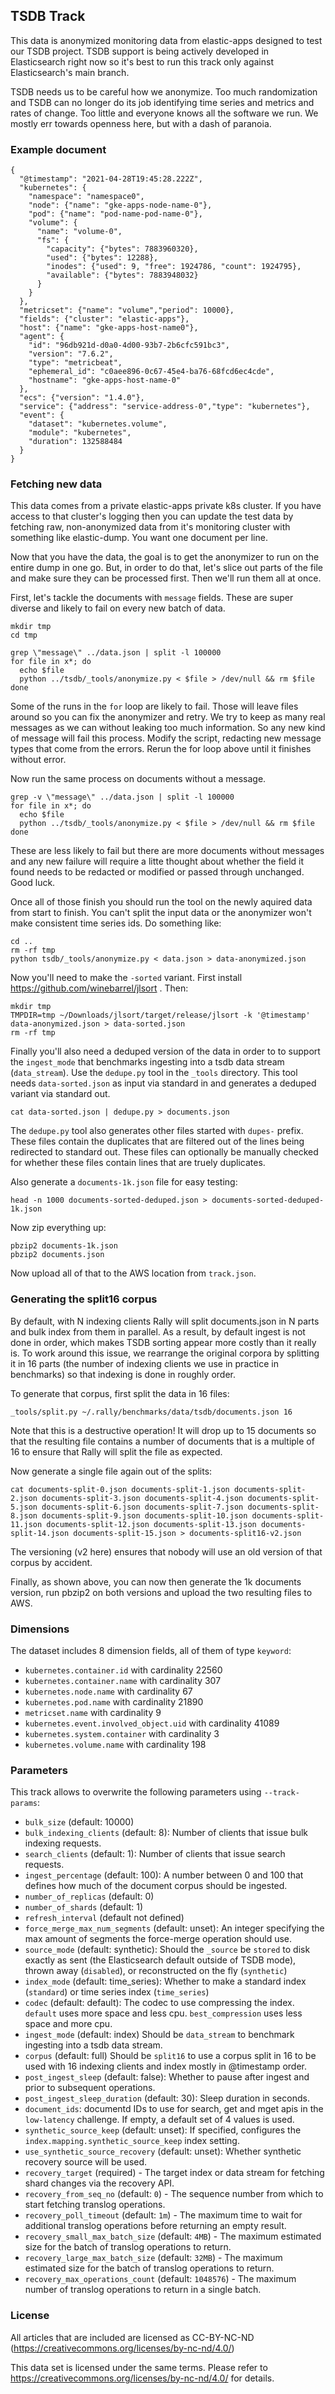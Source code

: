 ## TSDB Track

This data is anonymized monitoring data from elastic-apps designed to test
our TSDB project. TSDB support is being actively developed in Elasticsearch
right now so it's best to run this track only against Elasticsearch's
main branch.

TSDB needs us to be careful how we anonymize. Too much randomization and TSDB
can no longer do its job identifying time series and metrics and rates of
change. Too little and everyone knows all the software we run. We mostly err
towards openness here, but with a dash of paranoia.


### Example document

```
{
  "@timestamp": "2021-04-28T19:45:28.222Z",
  "kubernetes": {
    "namespace": "namespace0",
    "node": {"name": "gke-apps-node-name-0"},
    "pod": {"name": "pod-name-pod-name-0"},
    "volume": {
      "name": "volume-0",
      "fs": {
        "capacity": {"bytes": 7883960320},
        "used": {"bytes": 12288},
        "inodes": {"used": 9, "free": 1924786, "count": 1924795},
        "available": {"bytes": 7883948032}
      }
    }
  },
  "metricset": {"name": "volume","period": 10000},
  "fields": {"cluster": "elastic-apps"},
  "host": {"name": "gke-apps-host-name0"},
  "agent": {
    "id": "96db921d-d0a0-4d00-93b7-2b6cfc591bc3",
    "version": "7.6.2",
    "type": "metricbeat",
    "ephemeral_id": "c0aee896-0c67-45e4-ba76-68fcd6ec4cde",
    "hostname": "gke-apps-host-name-0"
  },
  "ecs": {"version": "1.4.0"},
  "service": {"address": "service-address-0","type": "kubernetes"},
  "event": {
    "dataset": "kubernetes.volume",
    "module": "kubernetes",
    "duration": 132588484
  }
}
```


### Fetching new data

This data comes from a private elastic-apps private k8s cluster. If you have
access to that cluster's logging then you can update the test data by
fetching raw, non-anonymized data from it's monitoring cluster with something
like elastic-dump. You want one document per line.

Now that you have the data, the goal is to get the anonymizer to run on the
entire dump in one go. But, in order to do that, let's slice out parts of the
file and make sure they can be processed first. Then we'll run them all at once.

First, let's tackle the documents with `message` fields. These are super diverse
and likely to fail on every new batch of data.
```
mkdir tmp
cd tmp

grep \"message\" ../data.json | split -l 100000
for file in x*; do
  echo $file
  python ../tsdb/_tools/anonymize.py < $file > /dev/null && rm $file
done
```

Some of the runs in the `for` loop are likely to fail. Those will leave files
around so you can fix the anonymizer and retry. We try to keep as many real
messages as we can without leaking too much information. So any new kind of
message will fail this process. Modify the script, redacting new message types
that come from the errors. Rerun the for loop above until it finishes without
error.

Now run the same process on documents without a message.

```
grep -v \"message\" ../data.json | split -l 100000
for file in x*; do
  echo $file
  python ../tsdb/_tools/anonymize.py < $file > /dev/null && rm $file
done
```

These are less likely to fail but there are more documents without messages
and any new failure will require a litte thought about whether the field it
found needs to be redacted or modified or passed through unchanged. Good luck.

Once all of those finish you should run the tool on the newly aquired data
from start to finish. You can't split the input data or the anonymizer won't
make consistent time series ids. Do something like:

```
cd ..
rm -rf tmp
python tsdb/_tools/anonymize.py < data.json > data-anonymized.json
```

Now you'll need to make the `-sorted` variant. First install https://github.com/winebarrel/jlsort .
Then:
```
mkdir tmp
TMPDIR=tmp ~/Downloads/jlsort/target/release/jlsort -k '@timestamp' data-anonymized.json > data-sorted.json
rm -rf tmp
```

Finally you'll also need a deduped version of the data in order to to support the `ingest_mode` that
benchmarks ingesting into a tsdb data stream (`data_stream`). Use the `dedupe.py` tool in the
`_tools` directory. This tool needs `data-sorted.json` as input via standard in and generates a
deduped variant via standard out.

```
cat data-sorted.json | dedupe.py > documents.json
```

The `dedupe.py` tool also generates other files started with `dupes-` prefix.
These files contain the duplicates that are filtered out of the lines being
redirected to standard out. These files can optionally be manually checked for
whether these files contain lines that are truely duplicates.

Also generate a `documents-1k.json` file for easy testing:
```
head -n 1000 documents-sorted-deduped.json > documents-sorted-deduped-1k.json
```

Now zip everything up:
```
pbzip2 documents-1k.json
pbzip2 documents.json
```

Now upload all of that to the AWS location from `track.json`.

### Generating the split16 corpus

By default, with N indexing clients Rally will split documents.json in N parts and bulk index from
them in parallel. As a result, by default ingest is not done in order, which makes TSDB sorting
appear more costly than it really is. To work around this issue, we rearrange the original corpora
by splitting it in 16 parts (the number of indexing clients we use in practice in benchmarks) so
that indexing is done in roughly order.

To generate that corpus, first split the data in 16 files:

```
_tools/split.py ~/.rally/benchmarks/data/tsdb/documents.json 16
```

Note that this is a destructive operation! It will drop up to 15 documents so that the resulting
file contains a number of documents that is a multiple of 16 to ensure that Rally will split the
file as expected.

Now generate a single file again out of the splits:

```
cat documents-split-0.json documents-split-1.json documents-split-2.json documents-split-3.json documents-split-4.json documents-split-5.json documents-split-6.json documents-split-7.json documents-split-8.json documents-split-9.json documents-split-10.json documents-split-11.json documents-split-12.json documents-split-13.json documents-split-14.json documents-split-15.json > documents-split16-v2.json
```

The versioning (v2 here) ensures that nobody will use an old version of that corpus by accident.

Finally, as shown above, you can now then generate the 1k documents version, run pbzip2 on both
versions and upload the two resulting files to AWS.

### Dimensions

The dataset includes 8 dimension fields, all of them of type `keyword`:
* `kubernetes.container.id` with cardinality 22560
* `kubernetes.container.name` with cardinality 307
* `kubernetes.node.name` with cardinality 67
* `kubernetes.pod.name` with cardinality 21890
* `metricset.name` with cardinality 9
* `kubernetes.event.involved_object.uid` with cardinality 41089
* `kubernetes.system.container` with cardinality 3
* `kubernetes.volume.name` with cardinality 198


### Parameters

This track allows to overwrite the following parameters using `--track-params`:

* `bulk_size` (default: 10000)
* `bulk_indexing_clients` (default: 8): Number of clients that issue bulk indexing requests.
* `search_clients` (default: 1): Number of clients that issue search requests.
* `ingest_percentage` (default: 100): A number between 0 and 100 that defines how much of the document corpus should be ingested.
* `number_of_replicas` (default: 0)
* `number_of_shards` (default: 1)
* `refresh_interval` (default not defined)
* `force_merge_max_num_segments` (default: unset): An integer specifying the max amount of segments the force-merge operation should use.
* `source_mode` (default: synthetic): Should the `_source` be `stored` to disk exactly as sent (the Elasticsearch default outside of TSDB mode), thrown away (`disabled`), or reconstructed on the fly (`synthetic`)
* `index_mode` (default: time_series): Whether to make a standard index (`standard`) or time series index (`time_series`)
* `codec` (default: default): The codec to use compressing the index. `default` uses more space and less cpu. `best_compression` uses less space and more cpu.
* `ingest_mode` (default: index) Should be `data_stream` to benchmark ingesting into a tsdb data stream.
* `corpus` (default: full) Should be `split16` to use a corpus split in 16 to be used with 16 indexing clients and index mostly in @timestamp order.
* `post_ingest_sleep` (default: false): Whether to pause after ingest and prior to subsequent operations.
* `post_ingest_sleep_duration` (default: 30): Sleep duration in seconds.
* `document_ids`: documentd IDs to use for search, get and mget apis in the `low-latency` challenge. If empty, a default set of 4 values is used.
* `synthetic_source_keep` (default: unset): If specified, configures the `index.mapping.synthetic_source_keep` index setting.
* `use_synthetic_source_recovery` (default: unset): Whether synthetic recovery source will be used.
* `recovery_target` (required) - The target index or data stream for fetching shard changes via the recovery API.
* `recovery_from_seq_no` (default: `0`) - The sequence number from which to start fetching translog operations.
* `recovery_poll_timeout` (default: `1m`) - The maximum time to wait for additional translog operations before returning an empty result.
* `recovery_small_max_batch_size` (default: `4MB`) - The maximum estimated size for the batch of translog operations to return.
* `recovery_large_max_batch_size` (default: `32MB`) - The maximum estimated size for the batch of translog operations to return.
* `recovery_max_operations_count` (default: `1048576`) - The maximum number of translog operations to return in a single batch.

### License

All articles that are included are licensed as CC-BY-NC-ND (https://creativecommons.org/licenses/by-nc-nd/4.0/)

This data set is licensed under the same terms. Please refer to https://creativecommons.org/licenses/by-nc-nd/4.0/ for details.
